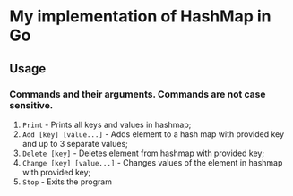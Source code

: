 ﻿# My implementation of HashMap in Go

## Usage
### Commands and their arguments. Commands are not case sensitive.

1) `Print` - Prints all keys and values in hashmap;
2) `Add [key] [value...]` -  Adds element to a hash map with provided key and up to 3 separate values;
3) `Delete [key]` - Deletes element from hashmap with provided key;
4) `Change [key] [value...]` - Changes values of the element in hashmap with provided key;
5) `Stop` - Exits the program
